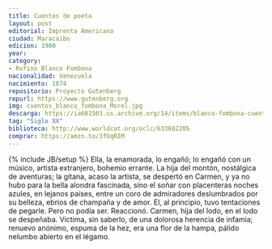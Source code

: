 ```yaml
---
title: Cuentos de poeta
layout: post
editorial: Imprenta Americana
ciudad: Maracaibo
edicion: 1900
year:
category:
- Rufino Blanco Fombona
nacionalidad: Venezuela
nacimiento: 1874
repositorio: Proyecto Gutenberg
repurl: https://www.gutenberg.org
img: cuentos_blanco_fombona_Morel.jpg
descarga: https://ia601503.us.archive.org/14/items/blanco-fombona-cuentos/blanco-fombona-cuentos.pdf
tag: "Siglo XX"
biblioteca: http://www.worldcat.org/oclc/633682205
comprar: https://amzn.to/3fUqRIM
---
```

{% include JB/setup %}
Ella, la enamorada, lo engañó; lo engañó con un músico, artista extranjero, bohemio errante. La hija del montón, nostálgica de aventuras; la gitana, acaso la artista, se despertó en Carmen, y ya no hubo para la bella alondra fascinada, sino el soñar con placenteras noches azules, en lejanos países, entre  un  coro  de  admiradores deslumbrados por  su  belleza, ebrios de champaña y de amor.
El, al principio, tuvo tentaciones de pegarle. Pero no podía ser. Reaccionó. Carmen, hija del lodo, en el lodo se despeñaba. Víctima, sin saberlo, de una dolorosa herencia de infamia; renuevo anónimo, espuma de la hez, era una flor de la hampa, pálido nelumbo abierto en el légamo.
